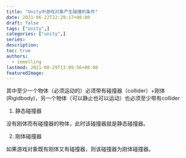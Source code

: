 ```yaml
---
title: "Unity中游戏对象产生碰撞的条件"
date: 2021-06-22T22:29:17+08:00
draft: false
tags: ["unity",]
categories: ["unity",]
series:
description:
toc: true
authors:
  - zemelling
lastmod: 2021-08-29T13:09:56+08:00
featuredImage:
---
```


其中至少一个物体（必须运动的）必须带有碰撞器（collider）+刚体(Rigidbody)，另一个物体（可以静止也可以运动）也必须至少带有collider

1. 静态碰撞器

没有刚体而有碰撞器的物体，此时该碰撞器就是静态碰撞器。

2. 刚体碰撞器

如果游戏对象既有刚体又有碰撞器，则该碰撞器为刚体碰撞器。